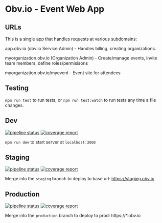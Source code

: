# Obv.io - Event Web App

## URLs

This is a single app that handles requests at various subdomains:

app.obv.io (obv.io Service Admin) - Handles billing, creating organizations.

myorganization.obv.io (Organization Admin) - Create/manage events, invite team
members, define roles/permisisons

myorganization.obv.io/myevent - Event site for attendees

## Testing

`npm run test` to run tests, or `npm run test:watch` to run tests any time a
file changes.

## Dev

[![pipeline status](https://gitlab.com/obviobysage/event/web/badges/develop/pipeline.svg)](https://gitlab.com/obviobysage/event/web/-/commits/develop)
[![coverage report](https://gitlab.com/obviobysage/event/web/badges/develop/coverage.svg)](https://gitlab.com/obviobysage/event/web/-/commits/develop)

`npm run dev` to start server at `localhost:3000`

## Staging

[![pipeline status](https://gitlab.com/obviobysage/event/web/badges/staging/pipeline.svg)](https://gitlab.com/obviobysage/event/web/-/commits/staging)
[![coverage report](https://gitlab.com/obviobysage/event/web/badges/staging/coverage.svg)](https://gitlab.com/obviobysage/event/web/-/commits/staging)

Merge into the `staging` branch to deploy to base url: https://staging.obv.io

## Production

[![pipeline status](https://gitlab.com/obviobysage/event/web/badges/production/pipeline.svg)](https://gitlab.com/obviobysage/event/web/-/commits/production)
[![coverage report](https://gitlab.com/obviobysage/event/web/badges/production/coverage.svg)](https://gitlab.com/obviobysage/event/web/-/commits/production)

Merge into the `production` branch to deploy to prod: https://\*.obv.io
